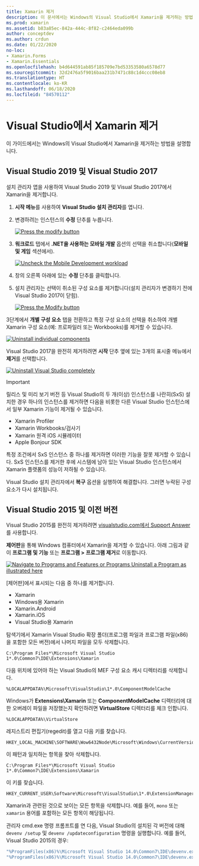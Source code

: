 ```yaml
---
title: Xamarin 제거
description: 이 문서에서는 Windows의 Visual Studio에서 Xamarin을 제거하는 방법을 설명합니다.
ms.prod: xamarin
ms.assetid: b83a85ec-842a-444c-8f82-c2464eda099b
author: conceptdev
ms.author: crdun
ms.date: 01/22/2020
no-loc:
- Xamarin.Forms
- Xamarin.Essentials
ms.openlocfilehash: b4d644591ab85f185709e7bd53353580a6578d77
ms.sourcegitcommit: 32d2476a5f9016baa231b7471c88c1d4ccc08eb8
ms.translationtype: HT
ms.contentlocale: ko-KR
ms.lasthandoff: 06/18/2020
ms.locfileid: "84570112"
---
```

# <a name="uninstall-xamarin-from-visual-studio"></a>Visual Studio에서 Xamarin 제거

이 가이드에서는 Windows의 Visual Studio에서 Xamarin을 제거하는 방법을 설명합니다.

<a name="uninstallvs2017"></a>

## <a name="visual-studio-2019-and-visual-studio-2017"></a>Visual Studio 2019 및 Visual Studio 2017

설치 관리자 앱을 사용하여 Visual Studio 2019 및 Visual Studio 2017에서 Xamarin을 제거합니다.

1. **시작 메뉴**를 사용하여 **Visual Studio 설치 관리자**를 엽니다.

2. 변경하려는 인스턴스의 **수정** 단추를 누릅니다.

    [![](uninstalling-xamarin-images/vs2017-02-sml.png "Press the modify button")](uninstalling-xamarin-images/vs2017-02.png#lightbox)

3. **워크로드** 탭에서 **.NET을 사용하는 모바일 개발** 옵션의 선택을 취소합니다(**모바일 및 게임** 섹션에서).

    [![](uninstalling-xamarin-images/vs2017-03-sml.png "Uncheck the Mobile Development workload")](uninstalling-xamarin-images/vs2017-03.png#lightbox)

4. 창의 오른쪽 아래에 있는 **수정** 단추를 클릭합니다.

5. 설치 관리자는 선택이 취소된 구성 요소를 제거합니다(설치 관리자가 변경하기 전에 Visual Studio 2017이 닫힘).

    [![](uninstalling-xamarin-images/vs2017-04-sml.png "Press the Modify button")](uninstalling-xamarin-images/vs2017-04.png#lightbox)

3단계에서 **개별 구성 요소** 탭을 전환하고 특정 구성 요소의 선택을 취소하여 개별 Xamarin 구성 요소(예: 프로파일러 또는 Workbooks)를 제거할 수 있습니다.

[![](uninstalling-xamarin-images/vs2017-components-sml.png "Uninstall individual components")](uninstalling-xamarin-images/vs2017-components.png#lightbox)

Visual Studio 2017을 완전히 제거하려면 **시작** 단추 옆에 있는 3개의 표시줄 메뉴에서 **제거**를 선택합니다.

[![](uninstalling-xamarin-images/vs2017-uninstall-sml.png "Uninstall Visual Studio completely")](uninstalling-xamarin-images/vs2017-uninstall.png#lightbox)

> [!IMPORTANT]
> 릴리스 및 미리 보기 버전 등 Visual Studio의 두 개(이상) 인스턴스를 나란히(SxS) 설치한 경우 하나의 인스턴스를 제거하면 다음을 비롯한 다른 Visual Studio 인스턴스에서 일부 Xamarin 기능이 제거될 수 있습니다.
>
> - Xamarin Profiler
> - Xamarin Workbooks/검사기
> - Xamarin 원격 iOS 시뮬레이터
> - Apple Bonjour SDK
>
> 특정 조건에서 SxS 인스턴스 중 하나를 제거하면 이러한 기능을 잘못 제거할 수 있습니다. SxS 인스턴스를 제거한 후에 시스템에 남아 있는 Visual Studio 인스턴스에서 Xamarin 플랫폼의 성능이 저하될 수 있습니다.
>
>Visual Studio 설치 관리자에서 **복구** 옵션을 실행하여 해결합니다. 그러면 누락된 구성 요소가 다시 설치됩니다.

<a name="uninstallvs2015"></a>

## <a name="visual-studio-2015-and-earlier"></a>Visual Studio 2015 및 이전 버전

Visual Studio 2015를 완전히 제거하려면 [visualstudio.com에서 Support Answer](https://visualstudio.microsoft.com/vs/support/vs2015/uninstall-visual-studio-2015/)를 사용합니다.

**제어판**을 통해 Windows 컴퓨터에서 Xamarin을 제거할 수 있습니다. 아래 그림과 같이 **프로그램 및 기능** 또는 **프로그램 > 프로그램 제거**로 이동합니다.

 [![](uninstalling-xamarin-images/image3.png "Navigate to Programs and Features or Programs  Uninstall a Program as illustrated here")](uninstalling-xamarin-images/image3.png#lightbox)

[제어판]에서 표시되는 다음 중 하나를 제거합니다.

- Xamarin
- Windows용 Xamarin
- Xamarin.Android
- Xamarin.iOS
- Visual Studio용 Xamarin

탐색기에서 Xamarin Visual Studio 확장 폴더(프로그램 파일과 프로그램 파일(x86)을 포함한 모든 버전)에서 나머지 파일을 모두 삭제합니다.

```
C:\Program Files*\Microsoft Visual Studio 1*.0\Common7\IDE\Extensions\Xamarin
```

다음 위치에 있어야 하는 Visual Studio의 MEF 구성 요소 캐시 디렉터리를 삭제합니다.

```
%LOCALAPPDATA%\Microsoft\VisualStudio\1*.0\ComponentModelCache
```

Windows가 **Extensions\Xamarin** 또는 **ComponentModelCache** 디렉터리에 대한 오버레이 파일을 저장했는지 확인하려면 **VirtualStore** 디렉터리를 체크 인합니다.

```
%LOCALAPPDATA%\VirtualStore
```

레지스트리 편집기(regedit)를 열고 다음 키를 찾습니다.

```
HKEY_LOCAL_MACHINE\SOFTWARE\Wow6432Node\Microsoft\Windows\CurrentVersion\SharedDlls
```

이 패턴과 일치하는 항목을 찾아 삭제합니다.

```
C:\Program Files*\Microsoft Visual Studio 1*.0\Common7\IDE\Extensions\Xamarin
```

이 키를 찾습니다.

```
HKEY_CURRENT_USER\Software\Microsoft\VisualStudio\1*.0\ExtensionManager\PendingDeletions
```

Xamarin과 관련된 것으로 보이는 모든 항목을 삭제합니다. 예를 들어, `mono` 또는 `xamarin` 용어를 포함하는 모든 항목이 해당됩니다.

관리자 cmd.exe 명령 프롬프트를 연 다음, Visual Studio의 설치된 각 버전에 대해 `devenv /setup` 및 `devenv /updateconfiguration` 명령을 실행합니다. 예를 들어, Visual Studio 2015의 경우:

```cmd
"%ProgramFiles(x86)%\Microsoft Visual Studio 14.0\Common7\IDE\devenv.exe" /setup
"%ProgramFiles(x86)%\Microsoft Visual Studio 14.0\Common7\IDE\devenv.exe" /updateconfiguration
```
